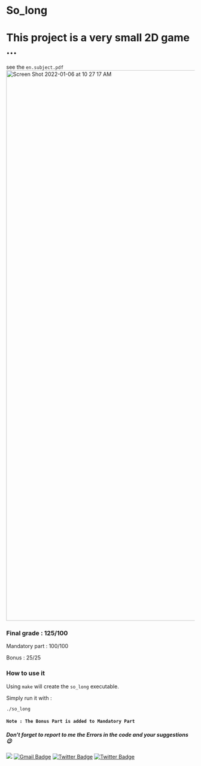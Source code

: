 # So_long
# This project is a very small 2D game ...
  see the ``en.subject.pdf``
<img width="1472" alt="Screen Shot 2022-01-06 at 10 27 17 AM" src="https://user-images.githubusercontent.com/94039533/148361144-19443763-df42-4da3-b761-4aa15ca87a46.png">
### Final grade : 125/100

Mandatory part : 100/100

Bonus : 25/25

### How to use it

Using ``make`` will create the ``so_long`` executable.

Simply run it with :

```
./so_long
```
#### ``Note : The Bonus Part is added to Mandatory Part``


##### Don't forget to report to me the Errors in the code and your suggestions 😉
 <a href="https://github.com/commando0404" target="_blank"><img src="https://img.shields.io/badge/github-000000?style=flat-square&logo=Github&logoColor=white"/></a>
[![Gmail Badge](https://img.shields.io/badge/-Gmail-d14836?style=flat-square&logo=Gmail&logoColor=white&link=mailto:omarabdelhadi1337@gmail.com)](mailto:omarabdelhadi1337@gmail.com)
[![Twitter Badge](https://img.shields.io/badge/-Twitter-1c89f0?style=flat-square&logo=twitter&logoColor=white&link=https://twitter.com/commando404/)](https://twitter.com/commando404/) 
[![Twitter Badge](https://img.shields.io/badge/-Facebook-1c89f0?style=flat-square&logo=facebook&logoColor=white&link=https://www.facebook.com/profile.php?id=100077385294005/)](https://www.facebook.com/profile.php?id=100077385294005/)
